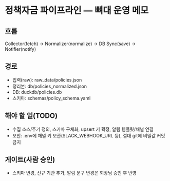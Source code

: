 # 정책자금 파이프라인 — 뼈대 운영 메모

## 흐름
Collector(fetch) → Normalizer(normalize) → DB Sync(save) → Notifier(notify)

## 경로
- 입력(raw): raw_data/policies.json
- 정리본: db/policies_normalized.json
- DB: duckdb/policies.db
- 스키마: schemas/policy_schema.yaml

## 해야 할 일(TODO)
- 수집 소스/주기 정의, 스키마 구체화, upsert 키 확정, 알림 템플릿/채널 연결
- 보안: .env에 채널 키 보관(SLACK_WEBHOOK_URL 등), 절대 git에 비밀값 커밋 금지

## 게이트(사람 승인)
- 스키마 변경, 신규 기관 추가, 알림 문구 변경은 회장님 승인 후 반영
